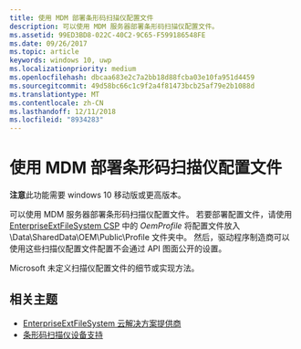 ```yaml
---
title: 使用 MDM 部署条形码扫描仪配置文件
description: 可以使用 MDM 服务器部署条形码扫描仪配置文件。
ms.assetid: 99ED3BD8-022C-40C2-9C65-F599186548FE
ms.date: 09/26/2017
ms.topic: article
keywords: windows 10, uwp
ms.localizationpriority: medium
ms.openlocfilehash: dbcaa683e2c7a2bb18d88fcba03e10fa951d4459
ms.sourcegitcommit: 49d58bc66c1c9f2a4f81473bcb25af79e2b1088d
ms.translationtype: MT
ms.contentlocale: zh-CN
ms.lasthandoff: 12/11/2018
ms.locfileid: "8934283"
---
```

# <a name="deploy-barcode-scanner-profiles-with-mdm"></a>使用 MDM 部署条形码扫描仪配置文件

**注意**此功能需要 windows 10 移动版或更高版本。

可以使用 MDM 服务器部署条形码扫描仪配置文件。 若要部署配置文件，请使用 [EnterpriseExtFileSystem CSP](https://msdn.microsoft.com/library/windows/hardware/mt157025) 中的 *OemProfile* 将配置文件放入 \\Data\\SharedData\\OEM\\Public\\Profile 文件夹中。 然后，驱动程序制造商可以使用这些扫描仪配置文件配置不会通过 API 图面公开的设置。

Microsoft 未定义扫描仪配置文件的细节或实现方法。

## <a name="related-topics"></a>相关主题
- [EnterpriseExtFileSystem 云解决方案提供商](https://msdn.microsoft.com/library/windows/hardware/mt157025)
- [条形码扫描仪设备支持](https://docs.microsoft.com/en-us/windows/uwp/devices-sensors/pos-device-support#barcode-scanner)